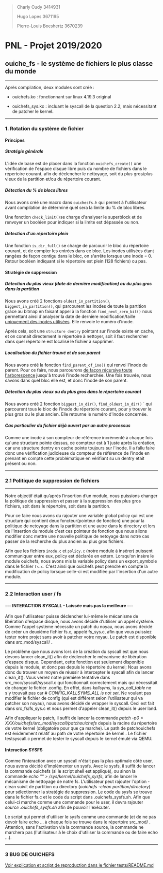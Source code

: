 > Charly Oudy 3414931
> 
> Hugo Lopes 3671195
> 
> Pierre-Louis Boeshertz 3670239

# PNL - Projet 2019/2020

## ouiche_fs - le système de fichiers le plus classe du monde

---

Après compilation, deux modules sont créé :

- ouichefs.ko : fonctionnant sur linux 4.19.3 original

- ouichefs_sys.ko : incluant le syscall de la question 2.2, mais nécessitant de patcher le kernel.

---

### 1. Rotation du système de fichier

#### Principes

##### Stratégie générale

L'idée de base est de placer dans la fonction `ouichefs_create()` une vérification de l'espace disque libre puis du nombre de fichiers dans le répertoire courant, afin de déclencher le nettoyage, soit du plus gros/plus vieux de la partition et/ou du répertoire courant.

##### Détection du % de blocs libres

Nous avons créé une macro dans `ouichesfs.h` qui permet à l'utilisateur avant compilation de déterminé quel sera la limite du % de bloc libres.

Une fonction `check_limit()`se charge d'analyser le superblock et de renvoyer un booléen pour indiquer si la limite est dépassée ou non.

##### Détection d'un répertoire plein

Une fonction `is_dir_full()` se charge de parcourir le bloc du répertoire courant, et de compter les entrées dans ce bloc. Les inodes utilisées étant rangées de façon contigu dans le bloc, on s'arrête lorsque une inode = 0. Retour booléen indiquant si le répertoire est plein (128 fichiers) ou pas.

#### Stratégie de suppression

##### Détection du plus vieux (date de dernière modification) ou du plus gros dans la partition

Nous avons créé 2 fonctions `oldest_in_partition()`,  `biggest_in_partition()`, qui parcourent les inodes de toute la partition grâce au bitmap en faisant appel à la fonction `find_next_zero_bit()` nous permettant ainsi d'analyser la date de dernière modification/taille <u>uniquement des inodes utilisées</u>. Elle renvoie le numéro d'inode.

Après cela, soit une `structure dentry` pointant sur l'inode existe en cache, et on connait directement le répertoire à nettoyer, soit il faut rechercher dans quel répertoire est localisé le fichier à supprimer.

##### Localisation du fichier trouvé et de son parent

Nous avons créé la fonction `find_parent_of_ino()` qui renvoi l'inode du parent. Pour ce faire, nous parcourons <u>de façon récursive toute l'arborescence</u> jusqu'à trouvé l'inode recherchée. Une fois trouvée, nous savons dans quel bloc elle est, et donc l'inode de son parent.

##### Détection du plus vieux ou du plus gros dans le répertoire courant

Nous avons créé 2 fonction `biggest_in_dir()`, `find_oldest_in_dir()` ` qui parcourent tous le bloc de l'inode du répertoire courant, pour y trouver le plus gros ou le plus ancien. Elle retourne le numéro d'inode concernée.

##### Cas particulier du fichier déjà ouvert par un autre processus

Comme une inode à son compteur de référence incrémenté à chaque fois qu'une structure pointe dessus, ce compteur est à 1 juste après la création, car une structure dentry en cache pointe toujours sur l'inode. Il a fallu faire donc une vérification judicieuse du compteur de référence de l'inode en prenant en compte cette problématique en vérifiant su un dentry était présent ou non.

---

### 2.1 Politique de suppression de fichiers

---

Notre objectif était qu’après l’insertion d’un module, nous puissions changer la politique de suppression et passer à la suppression des plus gros fichiers, soit dans le répertoire, soit dans la partition.

Pour ce faire nous avons du rajouter une variable global policy qui est une structure qui contient deux foncteur(pointeur de fonction) une pour la politique de netoyage dans la partition et une autre dans le directory et lors de l'insertion du module c'est ces pointeur de fonction que nous allons modifier donc mettre une nouvelle politique de netoyage dans notre cas passer de la recherche du plus ancien au plus gros fichiers. 

Afin que les fichiers `inode.c` et `policy.c` (notre module à insérer) puissent communiquer entre eux, policy est déclarée en extern.
Lorsqu'on insère le module ouichefs, nous avons mis la variable policy dans un export_symbole dans le fichier `fs.c`. C'est ainsi que ouichefs peut prendre en compte la modification de policy lorsque celle-ci est modifiée par l'insertion d'un autre module.

---

### 2.2 Interaction user / fs

#### --- INTERACTION SYSCALL - Laissée mais pas la meilleure ---

Afin que l'utilisateur puisse déclencher lui-même le mécanisme de libération d'espace disque, nous avons décidé d'utiliser un appel système. Comme l'appel système nécessite un patch du noyau, nous avons décidé de créer un deuxième fichier fs.c, appelé fs_sys.c, afin que vous puissiez tester notre projet sans avoir à patcher votre noyau. Le patch est disponible dans src_mod/syscall/ .

Le problème que nous avons lors de la création du syscall est que nous devons lancer clean_it() afin de déclencher le mécanisme de libération d'espace disque. Cependant, cette fonction est seulement disponible depuis le module, et donc pas depuis le répertoire du kernel; Nous avons donc du trouver un moyen de réussir à intercepter le syscall afin de lancer clean_it(). Vous verrez notre première tentative dans src_moc/syscall/syscall.c qui fonctionnait correctement mais qui nécessitait de changer le fichier .config. En effet, dans *kallsyms*, la *sys_call_table* ne s'y trouvait pas car *# CONFIG_KALLSYMS_ALL is not set*. Ne voulant pas modifier le fichier de config (qui est différent selon l'utilisateur qui va patcher son noyau), nous avons décidé de wrapper le syscall. Ceci est fait dans src_fs/fs_sys.c et nous permet d'appeler clean_it() depuis le user land.

Afin d'appliquer le patch, il suffit de lancer la commande *patch -p0 < XXX/ouichefs/src_mod/syscall/patchouichefs* depuis la racine du répertoire de votre kernel (obligatoire pour que ça marche). Le path de patchouichefs est évidemment relatif au path de votre répertoire de kernel . Le fichier testsyscall.c permet de tester le syscall depuis le kernel émulé via QEMU.

#### Interaction SYSFS
Comme l'interaction avec un syscall n'était pas la plus optimale côté user, nous avons décidé d'implémenter un sysfs. Avec le sysfs, il suffit de lancer la commande ouichefs (si le script shell est appliqué), ou sinon la commande *echo "" > /sys/kernel/ouichefs_sysfs*, afin de lancer le mécanisme de nettoyage de notre fs. L'utilisateur peut rajouter l'option -clean suivit de partition ou directory (*ouichefs -clean partition/directory*) pour sélectionner la stratégie de suppression. Le code du sysfs se trouve dans le fichier fs.c et le code du script dans .ouichefs_sysfs.sh. Afin que celui-ci marche comme une commande pour le user, il devra rajouter *source .ouichefs_sysfs.sh* afin de pouvoir l'exécuter.  

Le script qui permet d'utiliser le sysfs comme une commande (et de ne pas devoir faire echo ... à chaque fois se trouve dans le répertoire src_mod/ . Attention, sans l'activation via la commande source, la commande ne marchera pas (l'utilisateur à le choix d'utiliser la commande ou de faire echo ...).

---

### 3 BUG DE OUICHEFS

[Voir explication et script de reproduction dans le fichier tests/README.md](tests/README.md)
